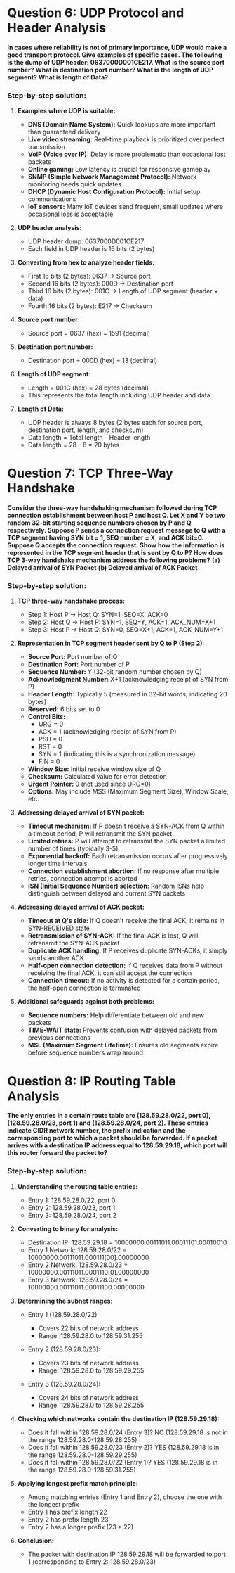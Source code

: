 # Question 6: UDP Protocol and Header Analysis

**In cases where reliability is not of primary importance, UDP would make a good transport protocol. Give examples of specific cases. The following is the dump of UDP header: 0637000D001CE217. What is the source port number? What is destination port number? What is the length of UDP segment? What is length of Data?**

### Step-by-step solution:

1) **Examples where UDP is suitable:**
   - **DNS (Domain Name System):** Quick lookups are more important than guaranteed delivery
   - **Live video streaming:** Real-time playback is prioritized over perfect transmission
   - **VoIP (Voice over IP):** Delay is more problematic than occasional lost packets
   - **Online gaming:** Low latency is crucial for responsive gameplay
   - **SNMP (Simple Network Management Protocol):** Network monitoring needs quick updates
   - **DHCP (Dynamic Host Configuration Protocol):** Initial setup communications
   - **IoT sensors:** Many IoT devices send frequent, small updates where occasional loss is acceptable

2) **UDP header analysis:**
   - UDP header dump: 0637000D001CE217
   - Each field in UDP header is 16 bits (2 bytes)

3) **Converting from hex to analyze header fields:**
   - First 16 bits (2 bytes): 0637 → Source port
   - Second 16 bits (2 bytes): 000D → Destination port
   - Third 16 bits (2 bytes): 001C → Length of UDP segment (header + data)
   - Fourth 16 bits (2 bytes): E217 → Checksum

4) **Source port number:**
   - Source port = 0637 (hex) = 1591 (decimal)

5) **Destination port number:**
   - Destination port = 000D (hex) = 13 (decimal)

6) **Length of UDP segment:**
   - Length = 001C (hex) = 28 bytes (decimal)
   - This represents the total length including UDP header and data

7) **Length of Data:**
   - UDP header is always 8 bytes (2 bytes each for source port, destination port, length, and checksum)
   - Data length = Total length - Header length
   - Data length = 28 - 8 = 20 bytes

# Question 7: TCP Three-Way Handshake

**Consider the three-way handshaking mechanism followed during TCP connection establishment between host P and host Q. Let X and Y be two random 32-bit starting sequence numbers chosen by P and Q respectively. Suppose P sends a connection request message to Q with a TCP segment having SYN bit = 1, SEQ number = X, and ACK bit=0. Suppose Q accepts the connection request. Show how the information is represented in the TCP segment header that is sent by Q to P? How does TCP 3-way handshake mechanism address the following problems?**
**(a) Delayed arrival of SYN Packet**
**(b) Delayed arrival of ACK Packet**

### Step-by-step solution:

1) **TCP three-way handshake process:**
   - Step 1: Host P → Host Q: SYN=1, SEQ=X, ACK=0
   - Step 2: Host Q → Host P: SYN=1, SEQ=Y, ACK=1, ACK_NUM=X+1
   - Step 3: Host P → Host Q: SYN=0, SEQ=X+1, ACK=1, ACK_NUM=Y+1

2) **Representation in TCP segment header sent by Q to P (Step 2):**
   - **Source Port:** Port number of Q
   - **Destination Port:** Port number of P
   - **Sequence Number:** Y (32-bit random number chosen by Q)
   - **Acknowledgment Number:** X+1 (acknowledging receipt of SYN from P)
   - **Header Length:** Typically 5 (measured in 32-bit words, indicating 20 bytes)
   - **Reserved:** 6 bits set to 0
   - **Control Bits:**
     - URG = 0
     - ACK = 1 (acknowledging receipt of SYN from P)
     - PSH = 0
     - RST = 0
     - SYN = 1 (indicating this is a synchronization message)
     - FIN = 0
   - **Window Size:** Initial receive window size of Q
   - **Checksum:** Calculated value for error detection
   - **Urgent Pointer:** 0 (not used since URG=0)
   - **Options:** May include MSS (Maximum Segment Size), Window Scale, etc.

3) **Addressing delayed arrival of SYN packet:**
   - **Timeout mechanism:** If P doesn't receive a SYN-ACK from Q within a timeout period, P will retransmit the SYN packet
   - **Limited retries:** P will attempt to retransmit the SYN packet a limited number of times (typically 3-5)
   - **Exponential backoff:** Each retransmission occurs after progressively longer time intervals
   - **Connection establishment abortion:** If no response after multiple retries, connection attempt is aborted
   - **ISN (Initial Sequence Number) selection:** Random ISNs help distinguish between delayed and current SYN packets

4) **Addressing delayed arrival of ACK packet:**
   - **Timeout at Q's side:** If Q doesn't receive the final ACK, it remains in SYN-RECEIVED state
   - **Retransmission of SYN-ACK:** If the final ACK is lost, Q will retransmit the SYN-ACK packet
   - **Duplicate ACK handling:** If P receives duplicate SYN-ACKs, it simply sends another ACK
   - **Half-open connection detection:** If Q receives data from P without receiving the final ACK, it can still accept the connection
   - **Connection timeout:** If no activity is detected for a certain period, the half-open connection is terminated

5) **Additional safeguards against both problems:**
   - **Sequence numbers:** Help differentiate between old and new packets
   - **TIME-WAIT state:** Prevents confusion with delayed packets from previous connections
   - **MSL (Maximum Segment Lifetime):** Ensures old segments expire before sequence numbers wrap around

# Question 8: IP Routing Table Analysis

**The only entries in a certain route table are (128.59.28.0/22, port 0), (128.59.28.0/23, port 1) and (128.59.28.0/24, port 2). These entries indicate CIDR network number, the prefix indication and the corresponding port to which a packet should be forwarded. If a packet arrives with a destination IP address equal to 128.59.29.18, which port will this router forward the packet to?**

### Step-by-step solution:

1) **Understanding the routing table entries:**
   - Entry 1: 128.59.28.0/22, port 0
   - Entry 2: 128.59.28.0/23, port 1
   - Entry 3: 128.59.28.0/24, port 2

2) **Converting to binary for analysis:**
   - Destination IP: 128.59.29.18 = 10000000.00111011.00011101.00010010
   - Entry 1 Network: 128.59.28.0/22 = 10000000.00111011.000111[00].00000000
   - Entry 2 Network: 128.59.28.0/23 = 10000000.00111011.0001110[0].00000000
   - Entry 3 Network: 128.59.28.0/24 = 10000000.00111011.00011100.00000000

3) **Determining the subnet ranges:**
   - Entry 1 (128.59.28.0/22):
     - Covers 22 bits of network address
     - Range: 128.59.28.0 to 128.59.31.255
     
   - Entry 2 (128.59.28.0/23):
     - Covers 23 bits of network address
     - Range: 128.59.28.0 to 128.59.29.255
     
   - Entry 3 (128.59.28.0/24):
     - Covers 24 bits of network address
     - Range: 128.59.28.0 to 128.59.28.255

4) **Checking which networks contain the destination IP (128.59.29.18):**
   - Does it fall within 128.59.28.0/24 (Entry 3)? NO (128.59.29.18 is not in the range 128.59.28.0-128.59.28.255)
   - Does it fall within 128.59.28.0/23 (Entry 2)? YES (128.59.29.18 is in the range 128.59.28.0-128.59.29.255)
   - Does it fall within 128.59.28.0/22 (Entry 1)? YES (128.59.29.18 is in the range 128.59.28.0-128.59.31.255)

5) **Applying longest prefix match principle:**
   - Among matching entries (Entry 1 and Entry 2), choose the one with the longest prefix
   - Entry 1 has prefix length 22
   - Entry 2 has prefix length 23
   - Entry 2 has a longer prefix (23 > 22)

6) **Conclusion:**
   - The packet with destination IP 128.59.29.18 will be forwarded to port 1 (corresponding to Entry 2: 128.59.28.0/23)
